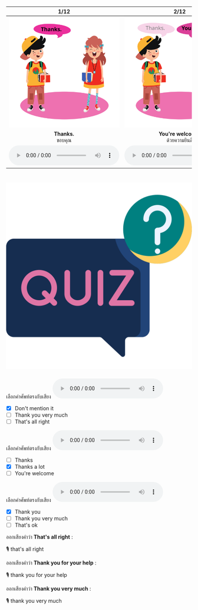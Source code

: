 <div class="carrousel">


|1/12|2/12|3/12|4/12|5/12|6/12|7/12|8/12|9/12|10/12|11/12|12/12|
| :----: | :----: | :----: | :----: | :----: | :----: | :----: | :----: | :----: | :----: | :----: | :----: |
|![](/media/img/thanks__Thanks.svg)|![](/media/img/thanks__You're&#x20;welcome.svg)|![](/media/img/thanks__Thank&#x20;you.svg)|![](/media/img/thanks__That's&#x20;all&#x20;right.svg)|![](/media/img/thanks__Thank&#x20;you&#x20;for&#x20;your&#x20;help.svg)|![](/media/img/thanks__My&#x20;pleasure.svg)|![](/media/img/thanks__Many&#x20;thanks.svg)|![](/media/img/thanks__That's&#x20;OK.svg)|![](/media/img/thanks__Thanks&#x20;a&#x20;lot.svg)|![](/media/img/thanks__With&#x20;pleasure.svg)|![](/media/img/thanks__Thank&#x20;you&#x20;very&#x20;much.svg)|![](/media/img/thanks__Don't&#x20;mention&#x20;it.svg)|
|**Thanks.**<br>ขอบคุณ|**You're welcome.**<br>ด้วยความยินดี|**Thank you.**<br>ขอบคุณ|**That's all right.**<br>ไม่เป็นไร|**Thank you for your help.**<br>ขอบคุณสำหรับความช่วยเหลือ|**My pleasure.**<br>ด้วยความยินดี|**Many thanks.**<br>ขอบคุณมากๆ|**That's OK.**<br>ไม่เป็นไร|**Thanks a lot.**<br>ขอบคุณมาก|**With pleasure.**<br>ด้วยความยินดี|**Thank you very much.**<br>ขอบคุณมาก|**Don't mention it?**<br>ไม่เป็นไร|
|![](/media/audio/Thanks.mp3)|![](/media/audio/You're&#x20;welcome.mp3)|![](/media/audio/Thank&#x20;you.mp3)|![](/media/audio/That's&#x20;all&#x20;right.mp3)|![](/media/audio/Thank&#x20;you&#x20;for&#x20;your&#x20;help.mp3)|![](/media/audio/My&#x20;pleasure.mp3)|![](/media/audio/Many&#x20;thanks.mp3)|![](/media/audio/That's&#x20;OK.mp3)|![](/media/audio/Thanks&#x20;a&#x20;lot.mp3)|![](/media/audio/With&#x20;pleasure.mp3)|![](/media/audio/Thank&#x20;you&#x20;very&#x20;much.mp3)|![](/media/audio/Don't&#x20;mention&#x20;it.mp3)|

</div>



# ![icon](/media/icons/quiz.svg) 

<div class=question>

เลือกคำศัพท์ตรงกับเสียง ![](/media/audio/Don't&#x20;mention&#x20;it.mp3) 
 - [x] Don't mention it
 - [ ] Thank you very much
 - [ ] That's all right
</div>

<div class=question>

เลือกคำศัพท์ตรงกับเสียง ![](/media/audio/Thanks&#x20;a&#x20;lot.mp3) 
 - [ ] Thanks
 - [x] Thanks a lot
 - [ ] You're welcome
</div>

<div class=question>

เลือกคำศัพท์ตรงกับเสียง ![](/media/audio/Thank&#x20;you.mp3) 
 - [x] Thank you
 - [ ] Thank you very much
 - [ ] That's ok
</div>

<div class=question>

ออกเสียงคำว่า **That's all right** :

🎙️ that's all right

</div>
<div class=question>

ออกเสียงคำว่า **Thank you for your help** :

🎙️ thank you for your help

</div>
<div class=question>

ออกเสียงคำว่า **Thank you very much** :

🎙️ thank you very much

</div>
